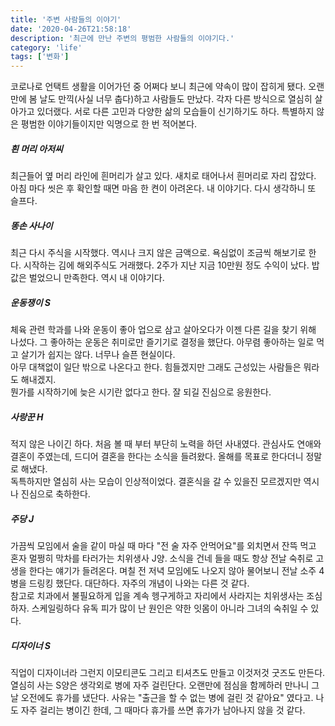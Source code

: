 ```yaml
---
title: '주변 사람들의 이야기'
date: '2020-04-26T21:58:18'
description: '최근에 만난 주변의 평범한 사람들의 이야기다.'
category: 'life'
tags: ['변화']
---
```


코로나로 언택트 생활을 이어가던 중 어쩌다 보니 최근에 약속이 많이 잡히게 됐다. 오랜만에 봄 날도 만끽(사실 너무 춥다)하고 사람들도 만났다. 각자 다른 방식으로 열심히 살아가고 있더랬다. 서로 다른 고민과 다양한 삶의 모습들이 신기하기도 하다. 특별하지 않은 평범한 이야기들이지만 익명으로 한 번 적어본다.

##### 흰 머리 아저씨

최근들어 옆 머리 라인에 흰머리가 살고 있다. 새치로 태어나서 흰머리로 자리 잡았다.
아침 마다 씻은 후 확인할 때면 마음 한 켠이 아려온다. 내 이야기다. 다시 생각하니 또 슬프다.

##### 똥손 사나이

최근 다시 주식을 시작했다. 역시나 크지 않은 금액으로. 욕심없이 조금씩 해보기로 한다. 시작하는 김에 해외주식도 거래했다. 2주가 지난 지금 10만원 정도 수익이 났다. 밥 값은 벌었으니 만족한다. 역시 내 이야기다.

##### 운동쟁이 S

체육 관련 학과를 나와 운동이 좋아 업으로 삼고 살아오다가 이젠 다른 길을 찾기 위해 나섰다.
그 좋아하는 운동은 취미로만 즐기기로 결정을 했단다. 아무렴 좋아하는 일로 먹고 살기가 쉽지는 않다. 너무나 슬픈 현실이다.  
아무 대책없이 일단 밖으로 나온다고 한다. 힘들겠지만 그래도 근성있는 사람들은 뭐라도 해내겠지.  
뭔가를 시작하기에 늦은 시기란 없다고 한다. 잘 되길 진심으로 응원한다.

##### 사랑꾼 H

적지 않은 나이긴 하다. 처음 볼 때 부터 부단히 노력을 하던 사내였다. 관심사도 연애와 결혼이 주였는데, 드디어 결혼을 한다는 소식을 들려왔다. 올해를 목표로 한다더니 정말로 해냈다.  
독특하지만 열심히 사는 모습이 인상적이었다. 결혼식을 갈 수 있을진 모르겠지만 역시나 진심으로 축하한다.

##### 주당 J

가끔씩 모임에서 술을 같이 마실 때 마다 "전 술 자주 안먹어요"를 외치면서 잔뜩 먹고 혼자 멀쩡히 막차를 타러가는 치위생사 J양. 소식을 건네 들을 때도 항상 전날 숙취로 고생을 한다는 얘기가 들려온다. 며칠 전 저녁 모임에도 나오지 않아 물어보니 전날 소주 4병을 드링킹 했단다. 대단하다. 자주의 개념이 나와는 다른 것 같다.  
참고로 치과에서 불필요하게 입을 계속 헹구게하고 자리에서 사라지는 치위생사는 조심하자. 스케일링하다 유독 피가 많이 난 원인은 약한 잇몸이 아니라 그녀의 숙취일 수 있다.

##### 디자이너 S

직업이 디자이너라 그런지 이모티콘도 그리고 티셔츠도 만들고 이것저것 굿즈도 만든다. 열심히 사는 S양은 생각외로 병에 자주 걸린단다. 오랜만에 점심을 함께하러 만나니 그날 오전에도 휴가를 냈단다. 사유는 "출근을 할 수 없는 병에 걸린 것 같아요" 였다고. 나도 자주 걸리는 병이긴 한데, 그 때마다 휴가를 쓰면 휴가가 남아나지 않을 것 같다.
